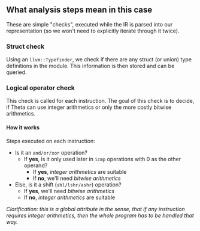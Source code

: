 ## What analysis steps mean in this case
These are simple "checks", executed while the IR is parsed into our representation (so we won't need to explicitly iterate through it twice).

### Struct check
Using an `llvm::Typefinder`, we check if there are any struct (or union) type definitions in the module. This information is then stored and can be queried.

### Logical operator check
This check is called for each instruction. The goal of this check is to decide, if Theta can use integer arithmetics or only the more costly bitwise arithmetics.

#### How it works
Steps executed on each instruction:
- Is it an `and/or/xor` operation?
    - If **yes**, is it only used later in `icmp` operations with 0 as the other operand?
        - If **yes**, *integer arithmetics* are suitable
        - If **no**, we'll need *bitwise arithmetics*
- Else, is it a shift (`shl/lshr/ashr`) operation?
    - If **yes**, we'll need *bitwise arithmetics*
    - If **no**, *integer arithmetics* are suitable

*Clarification: this is a global attribute in the sense, that if any instruction requires integer arithmetics, then the whole program has to be handled that way.*
